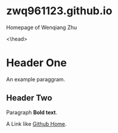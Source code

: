 # zwq961123.github.io
Homepage of Wenqiang Zhu
<!DOCTYPE html>
<html>
  <head>
    <title> Example title </title>
  <\head>
  <body>
    <h1>Header One</h1>
    <p>An example paraggram.</p>
    <h2>Header Two</h2>
    <p>Paragraph <strong>Bold text</strong>.</p>
    <p>A Link like <a href="https://github.com">Github Home</a>.</p>
    
  </body>
    
</html>
